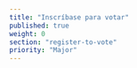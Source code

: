 ```yaml
---
title: "Inscríbase para votar"
published: true
weight: 0
section: "register-to-vote"
priority: "Major"
---
```

